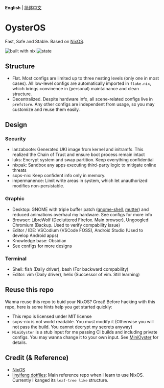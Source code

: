 **English** | [简体中文](README_CN.md)

# OysterOS
Fast, Safe and Stable. Based on [NixOS](https://nixos.org).

![built with nix](https://img.shields.io/static/v1?logo=nixos&logoColor=white&label=&message=Built%20with%20Nix&color=41439a)
![state](https://img.shields.io/badge/works-on%20my%20machines-FEDFE1)

## Structure
- Flat. Most configs are limited up to three nesting levels (only one in most cases). All low-level configs are automatically imported in `flake.nix`, which brings convinence in (personal) maintainance and clean structure.
- Decentralized. Despite hardware info, all scene-related configs live in `prefstore`. Any other configs are independent from usage, so you may customize and reuse them easily.

## Design
### Security
- lanzaboote: Generated UKI image from kernel and initramfs. This realized the Chain of Trust and ensure boot process remain intact
- luks: Encrypt system and swap partition. Keep everything confidential
- nixpak: Sandbox any apps executing third-party logic to mitigate online threats
- sops-nix: Keep confident info only in memory.
- impermanence: Limit write areas in system, which let unauthorized modifies non-persistable.

### Graphic
- Desktop: GNOME with triple buffer patch ([gnome-shell](https://aur.archlinux.org/packages/gnome-shell-performance), [mutter](https://aur.archlinux.org/packages/mutter-performance)) and reduced animations overhaul my hardware. See configs for more info
- Browser: LibreWolf (Decluttered Firefox. Main browser), Ungoogled Chromium (Backup. Used to verify compability issue)
- Editor / IDE: VSCodium (VSCode FOSS), Android Studio (Used to develop Android apps)
- Knowledge base: Obsidian
- See configs for more designs

### Terminal
- Shell: fish (Daily driver), bash (For backward  compability)
- Editor: vim (Daily driver), helix (Successor of vim. Still learning)

## Reuse this repo
Wanna reuse this repo to buid your NixOS? Great! Before hacking with this repo, here is some hints help you get started quickly:
- This repo is licensed under MIT license
- sops-nix is not world readable. You must modify it (Otherwise you will not pass the build. You cannot decrypt my secrets anyway)
- `MiniOyster` is a stub input for me passing CI builds and including private configs. You may wanna change it to your own input. See [MiniOyster](https://github.com/pokon548/MiniOyster) for details.

## Credit (& Reference)
- [NixOS](https://nixos.org)
- [linyifeng dotfiles](https://github.com/linyinfeng/dotfiles): Main reference repo when I learn to use NixOS. Currently I kanged its `leaf-tree like` structure.